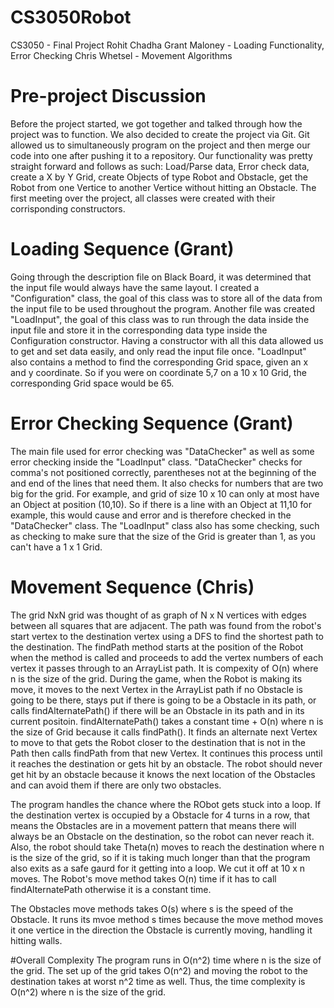 # CS3050Robot
CS3050 - Final Project
Rohit Chadha
Grant Maloney - Loading Functionality, Error Checking
Chris Whetsel - Movement Algorithms

# Pre-project Discussion
Before the project started, we got together and talked through how the project was to function. We also decided to create the project via Git. Git allowed us to simultaneously program on the project and then merge our code into one after pushing it to a repository. Our functionality was pretty straight forward and follows as such: Load/Parse data, Error check data, create a X by Y Grid, create Objects of type Robot and Obstacle, get the Robot from one Vertice to another Vertice without hitting an Obstacle. The first meeting over the project, all classes were created with their corrisponding constructors.

# Loading Sequence (Grant)
Going through the description file on Black Board, it was determined that the input file would always have the same layout. I created a "Configuration" class, the goal of this class was to store all of the data from the input file to be used throughout the program. Another file was created "LoadInput", the goal of this class was to run through the data inside the input file and store it in the corresponding data type inside the Configuration constructor. Having a constructor with all this data allowed us to get and set data easily, and only read the input file once. "LoadInput" also contains a method to find the corresponding Grid space, given an x and y coordinate. So if you were on coordinate 5,7 on a 10 x 10 Grid, the corresponding Grid space would be 65.

# Error Checking Sequence (Grant)
The main file used for error checking was "DataChecker" as well as some error checking inside the "LoadInput" class. "DataChecker" checks for comma's not positioned correctly, parentheses not at the beginning of the and end of the lines that need them. It also checks for numbers that are two big for the grid. For example, and grid of size 10 x 10 can only at most have an Object at position (10,10). So if there is a line with an Object at 11,10 for example, this would cause and error and is therefore checked in the "DataChecker" class. The "LoadInput" class also has some checking, such as checking to make sure that the size of the Grid is greater than 1, as you can't have a 1 x 1 Grid. 

# Movement Sequence (Chris)
The grid NxN grid was thought of as graph of N x N vertices with edges between all squares that are adjacent. The path was found from the robot's start vertex to the destination vertex using a DFS to find the shortest path to the destination. The findPath method starts at the position of the Robot when the method is called and proceeds to add the vertex numbers of each vertex it passes through to an ArrayList path. It is compexity of O(n) where n is the size of the grid. During the game, when the Robot is making its move, it moves to the next Vertex in the ArrayList path if no Obstacle is going to be there, stays put if there is going to be a Obstacle in its path, or calls findAlternatePath() if there will be an Obstacle in its path and in its current positoin. findAlternatePath() takes a constant time + O(n) where n is the size of Grid because it calls findPath(). It finds an alternate next Vertex to move to that gets the Robot closer to the destination that is not in the Path then calls findPath from that new Vertex. It continues this process until it reaches the destination or gets hit by an obstacle. The robot should never get hit by an obstacle because it knows the next location of the Obstacles and can avoid them if there are only two obstacles. 

The program handles the chance where the RObot gets stuck into a loop. If the destination vertex is occupied by a Obstacle for 4 turns in a row, that means the Obstacles are in a movement pattern that means there will always be an Obstacle on the destination, so the robot can never reach it. Also, the robot should take Theta(n) moves to reach the destination where n is the size of the grid, so if it is taking much longer than that the program also exits as a safe gaurd for it getting into a loop. We cut it off at 10 x n moves. The Robot's move method takes O(n) time if it has to call findAlternatePath otherwise it is a constant time. 

The Obstacles move methods takes O(s) where s is the speed of the Obstacle. It runs its mvoe method s times because the move method moves it one vertice in the direction the Obstacle is currently moving, handling it hitting walls. 

#Overall Complexity
The program runs in O(n^2) time where n is the size of the grid. The set up of the grid takes O(n^2) and moving the robot to the destination takes at worst n^2 time as well. Thus, the time complexity is O(n^2) where n is the size of the grid. 

